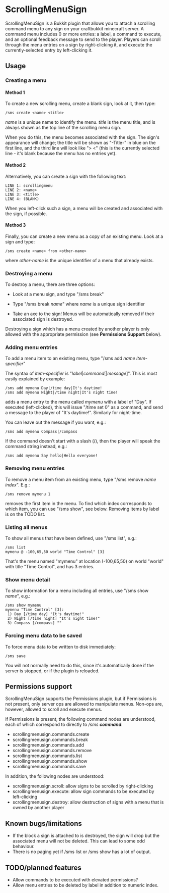 # ScrollingMenuSign

ScrollingMenuSign is a Bukkit plugin that allows you to attach a scrolling command menu to any sign on your craftbukkit
minecraft server.  A command menu includes 0 or more entries: a label, a command to execute, and an optional feedback message
to send to the player.  Players can scroll through the menu entries on a sign by right-clicking it, and execute the 
currently-selected entry by left-clicking it.

## Usage

### Creating a menu

#### Method 1

To create a new scrolling menu, create a blank sign, look at it, then type:

	/sms create <name> <title>
  
_name_ is a unique name to identify the menu.  _title_ is the menu title, and is always shown as the top line
of the scrolling menu sign.

When you do this, the menu becomes associated with the sign.  The sign's appearance will change; the title will
be shown as "-Title-" in blue on the first line, and the third line will look like ">   <" (this is the currently
selected line - it's blank because the menu has no entries yet).

#### Method 2

Alternatively, you can create a sign with the following text:

	LINE 1: scrollingmenu
	LINE 2: <name>
	LINE 3: <title>
	LINE 4: (BLANK)

When you left-click such a sign, a menu will be created and associated with the sign, if possible.

#### Method 3

Finally, you can create a new menu as a copy of an existing menu.  Look at a sign and type:

 	/sms create <name> from <other-name>

where _other-name_ is the unique identifier of a menu that already exists.

### Destroying a menu

To destroy a menu, there are three options:

- Look at a menu sign, and type "/sms break"

- Type "/sms break _name_" where _name_ is a unique sign identifier

- Take an axe to the sign!  Menus will be automatically removed if their associated sign is destroyed.

Destroying a sign which has a menu created by another player is only allowed with the appropriate permission
(see **Permissions Support** below).

### Adding menu entries

To add a menu item to an existing menu, type "/sms add _name_ _item-specifier_"

The syntax of _item-specifier_ is "_label_|_command_[|_message_]".  This is most easily explained by example:

	/sms add mymenu Day|/time day|It's daytime!
	/sms add mymenu Night|/time night|It's night time!
  
adds a menu entry to the menu called _mymenu_ with a label of "Day".  If executed (left-clicked), this will issue "/time set 0" as a command,
and send a message to the player of "It's daytime!".  Similarly for night-time.

You can leave out the message if you want, e.g.:

	/sms add mymenu Compass|/compass

If the command doesn't start with a slash (/), then the player will speak the command string instead, e.g.:

	/sms add mymenu Say hello|Hello everyone!

### Removing menu entries

To remove a menu item from an existing menu, type "/sms remove _name_ _index_".  E.g.:

	/sms remove mymenu 1
  
removes the first item in the menu.  To find which index corresponds to which item, you can use "/sms show",
see below.  Removing items by label is on the TODO list.

### Listing all menus

To show all menus that have been defined, use "/sms list", e.g.:

	/sms list
	mymenu @ -100,65,50 world "Time Control" [3]

That's the menu named "mymenu" at location (-100,65,50) on world "world" with title "Time Control", and
has 3 entries.

### Show menu detail

To show information for a menu including all entries, use "/sms show _name_", e.g.:

	/sms show mymenu
  	mymenu "Time Control" [3]:
	 1) Day [/time day] "It's daytime!"
	 2) Night [/time night] "It's night time!"
	 3) Compass [/compass] ""

### Forcing menu data to be saved

To force menu data to be written to disk immediately:

	/sms save
	
You will not normally need to do this, since it's automatically done if the server is stopped, or if the plugin
is reloaded.

## Permissions support

ScrollingMenuSign supports the Permissions plugin, but if Permissions is not present, only server ops are allowed 
to manipulate menus.  Non-ops are, however, allowed to scroll and execute menus.

If Permissions is present, the following command nodes are understood, each of which correspond to directly
to _/sms **command**_:

- scrollingmenusign.commands.create
- scrollingmenusign.commands.break
- scrollingmenusign.commands.add
- scrollingmenusign.commands.remove
- scrollingmenusign.commands.list
- scrollingmenusign.commands.show
- scrollingmenusign.commands.save

In addition, the following nodes are understood:

- scrollingmenusign.scroll: allow signs to be scrolled by right-clicking
- scrollingmenusign.execute: allow sign commands to be executed by left-clicking
- scrollingmenusign.destroy: allow destruction of signs with a menu that is owned by another player

## Known bugs/limitations

- If the block a sign is attached to is destroyed, the sign will drop but the associated menu will not be deleted.  This can lead to some odd behaviour.
- There is no paging yet if /sms list or /sms show has a lot of output.

## TODO/planned features

- Allow commands to be executed with elevated permissions?
- Allow menu entries to be deleted by label in addition to numeric index.

 
